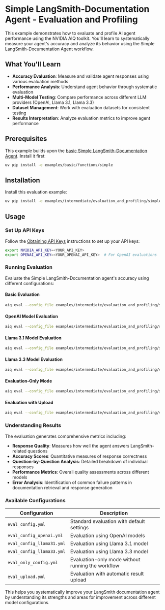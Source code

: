 <!--
SPDX-FileCopyrightText: Copyright (c) 2025, NVIDIA CORPORATION & AFFILIATES. All rights reserved.
SPDX-License-Identifier: Apache-2.0

Licensed under the Apache License, Version 2.0 (the "License");
you may not use this file except in compliance with the License.
You may obtain a copy of the License at

http://www.apache.org/licenses/LICENSE-2.0

Unless required by applicable law or agreed to in writing, software
distributed under the License is distributed on an "AS IS" BASIS,
WITHOUT WARRANTIES OR CONDITIONS OF ANY KIND, either express or implied.
See the License for the specific language governing permissions and
limitations under the License.
-->

# Simple LangSmith-Documentation Agent - Evaluation and Profiling

This example demonstrates how to evaluate and profile AI agent performance using the NVIDIA AIQ toolkit. You'll learn to systematically measure your agent's accuracy and analyze its behavior using the Simple LangSmith-Documentation Agent workflow.

## What You'll Learn

- **Accuracy Evaluation**: Measure and validate agent responses using various evaluation methods
- **Performance Analysis**: Understand agent behavior through systematic evaluation
- **Multi-Model Testing**: Compare performance across different LLM providers (OpenAI, Llama 3.1, Llama 3.3)
- **Dataset Management**: Work with evaluation datasets for consistent testing
- **Results Interpretation**: Analyze evaluation metrics to improve agent performance

## Prerequisites

This example builds upon the [basic Simple LangSmith-Documentation Agent](../../../basic/functions/simple/). Install it first:

```bash
uv pip install -e examples/basic/functions/simple
```

## Installation

Install this evaluation example:

```bash
uv pip install -e examples/intermediate/evaluation_and_profiling/simple_eval
```

## Usage

### Set Up API Keys

Follow the [Obtaining API Keys](../../../../docs/source/quick-start/installing.md#obtaining-api-keys) instructions to set up your API keys:

```bash
export NVIDIA_API_KEY=<YOUR_API_KEY>
export OPENAI_API_KEY=<YOUR_OPENAI_API_KEY>  # For OpenAI evaluations
```

### Running Evaluation

Evaluate the Simple LangSmith-Documentation agent's accuracy using different configurations:

#### Basic Evaluation
```bash
aiq eval --config_file examples/intermediate/evaluation_and_profiling/simple_eval/configs/eval_config.yml
```

#### OpenAI Model Evaluation
```bash
aiq eval --config_file examples/intermediate/evaluation_and_profiling/simple_eval/configs/eval_config_openai.yml
```

#### Llama 3.1 Model Evaluation
```bash
aiq eval --config_file examples/intermediate/evaluation_and_profiling/simple_eval/configs/eval_config_llama31.yml
```

#### Llama 3.3 Model Evaluation
```bash
aiq eval --config_file examples/intermediate/evaluation_and_profiling/simple_eval/configs/eval_config_llama33.yml
```

#### Evaluation-Only Mode
```bash
aiq eval --config_file examples/intermediate/evaluation_and_profiling/simple_eval/configs/eval_only_config.yml
```

#### Evaluation with Upload
```bash
aiq eval --config_file examples/intermediate/evaluation_and_profiling/simple_eval/configs/eval_upload.yml
```

### Understanding Results

The evaluation generates comprehensive metrics including:

- **Response Quality**: Measures how well the agent answers LangSmith-related questions
- **Accuracy Scores**: Quantitative measures of response correctness
- **Question-by-Question Analysis**: Detailed breakdown of individual responses
- **Performance Metrics**: Overall quality assessments across different models
- **Error Analysis**: Identification of common failure patterns in documentation retrieval and response generation

### Available Configurations

| Configuration | Description |
|--------------|-------------|
| `eval_config.yml` | Standard evaluation with default settings |
| `eval_config_openai.yml` | Evaluation using OpenAI models |
| `eval_config_llama31.yml` | Evaluation using Llama 3.1 model |
| `eval_config_llama33.yml` | Evaluation using Llama 3.3 model |
| `eval_only_config.yml` | Evaluation-only mode without running the workflow |
| `eval_upload.yml` | Evaluation with automatic result upload |

This helps you systematically improve your LangSmith documentation agent by understanding its strengths and areas for improvement across different model configurations.
